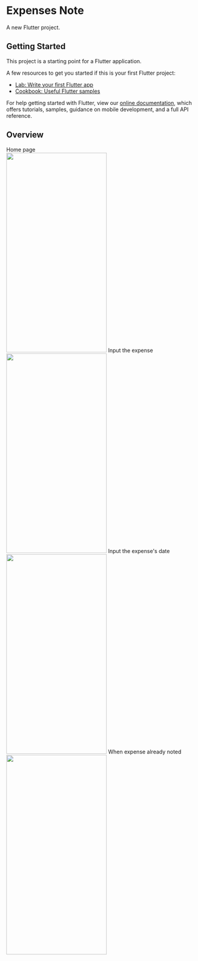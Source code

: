 # Expenses Note

A new Flutter project.

## Getting Started

This project is a starting point for a Flutter application.

A few resources to get you started if this is your first Flutter project:

- [Lab: Write your first Flutter app](https://flutter.dev/docs/get-started/codelab)
- [Cookbook: Useful Flutter samples](https://flutter.dev/docs/cookbook)

For help getting started with Flutter, view our
[online documentation](https://flutter.dev/docs), which offers tutorials,
samples, guidance on mobile development, and a full API reference.

## Overview
Home page
</br>
<img src="https://user-images.githubusercontent.com/45221381/129151399-57211add-58e8-4f95-a6ef-b2ebd82cd3b8.png" width="265" height="526">
Input the expense
</br>
<img src="https://user-images.githubusercontent.com/45221381/129151714-2987cbcb-ff3a-4ee2-96eb-fb7035eb6fcd.png" width="265" height="526">
Input the expense's date
</br>
<img src="https://user-images.githubusercontent.com/45221381/129151807-f6690009-2239-483f-98b2-2d09094f81fb.png" width="265" height="526">
When expense already noted
</br>
<img src="https://user-images.githubusercontent.com/45221381/129151876-d2aaf2c4-98aa-4214-8a1f-dba3249efaec.png" width="265" height="526">



